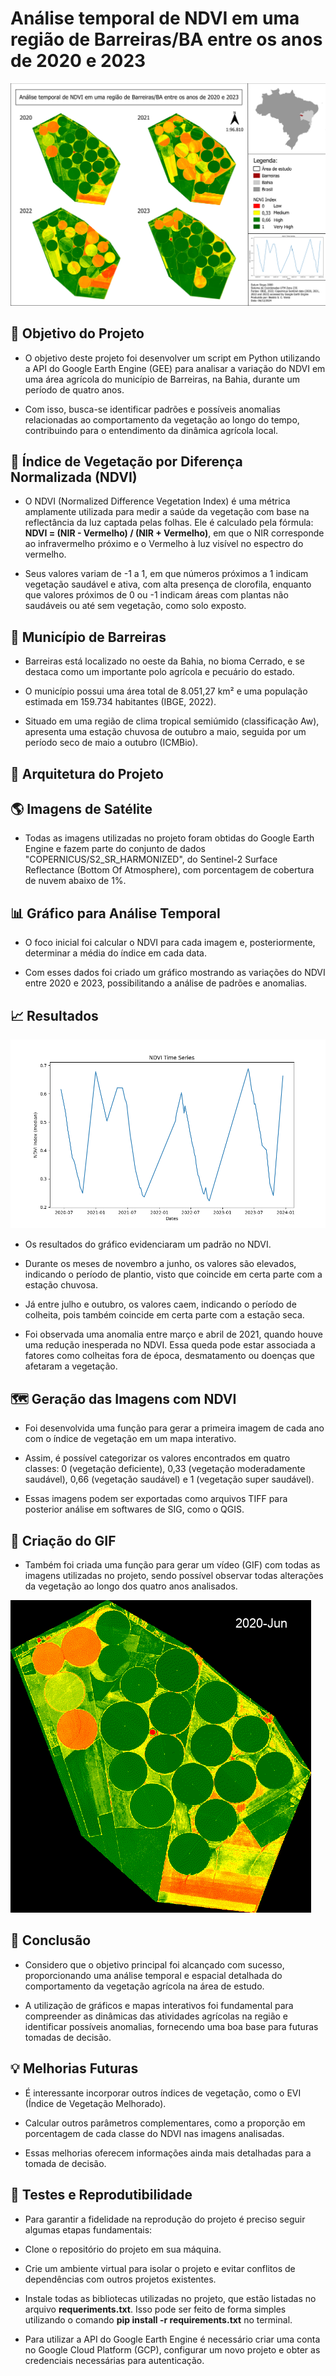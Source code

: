 # Análise temporal de NDVI em uma região de Barreiras/BA entre os anos de 2020 e 2023
<img src="images/NDVI.png">

## 📖 Objetivo do Projeto

* O objetivo deste projeto foi desenvolver um script em Python utilizando a API do Google Earth Engine (GEE) para analisar a variação do NDVI em uma área agrícola do município de Barreiras, na Bahia, durante um período de quatro anos. 

* Com isso, busca-se identificar padrões e possíveis anomalias relacionadas ao comportamento da vegetação ao longo do tempo, contribuindo para o entendimento da dinâmica agrícola local.

## 🌱 Índice de Vegetação por Diferença Normalizada (NDVI)

* O NDVI (Normalized Difference Vegetation Index) é uma métrica amplamente utilizada para medir a saúde da vegetação com base na reflectância da luz captada pelas folhas. Ele é calculado pela fórmula: **NDVI = (NIR - Vermelho) / (NIR + Vermelho)**, em que o NIR corresponde ao infravermelho próximo e o Vermelho à luz visível no espectro do vermelho.

* Seus valores variam de -1 a 1, em que números próximos a 1 indicam vegetação saudável e ativa, com alta presença de clorofila, enquanto que valores próximos de 0 ou -1 indicam áreas com plantas não saudáveis ou até sem vegetação, como solo exposto.

## 🌇 Município de Barreiras

* Barreiras está localizado no oeste da Bahia, no bioma Cerrado, e se destaca como um importante polo agrícola e pecuário do estado. 

* O município possui uma área total de 8.051,27 km² e uma população estimada em 159.734 habitantes (IBGE, 2022). 

* Situado em uma região de clima tropical semiúmido (classificação Aw), apresenta uma estação chuvosa de outubro a maio, seguida por um período seco de maio a outubro (ICMBio). 

## 📑 Arquitetura do Projeto
## 🌎 Imagens de Satélite

* Todas as imagens utilizadas no projeto foram obtidas do Google Earth Engine e fazem parte do conjunto de dados "COPERNICUS/S2_SR_HARMONIZED",  do Sentinel-2 Surface Reflectance (Bottom Of Atmosphere), com porcentagem de cobertura de nuvem abaixo de 1%. 

## 📊 Gráfico para Análise Temporal

* O foco inicial foi calcular o NDVI para cada imagem e, posteriormente, determinar a média do índice em cada data. 

* Com esses dados foi criado um gráfico mostrando as variações do NDVI entre 2020 e 2023, possibilitando a análise de padrões e anomalias. 

## 📈 Resultados

<img src="images/NDVI_time_series.png">

* Os resultados do gráfico evidenciaram um padrão no NDVI. 

* Durante os meses de novembro a junho, os valores são elevados, indicando o período de plantio, visto que coincide em certa parte com a estação chuvosa. 

* Já entre julho e outubro, os valores caem, indicando o período de colheita, pois também coincide em certa parte com a estação seca. 

* Foi observada uma anomalia entre março e abril de 2021, quando houve uma redução inesperada no NDVI. Essa queda pode estar associada a fatores como colheitas fora de época, desmatamento ou doenças que afetaram a vegetação.

##  🗺️ Geração das Imagens com NDVI

* Foi desenvolvida uma função para gerar a primeira imagem de cada ano com o índice de vegetação em um mapa interativo.

* Assim, é possível categorizar os valores encontrados em quatro classes: 0 (vegetação deficiente), 0,33 (vegetação moderadamente saudável), 0,66 (vegetação saudável) e 1 (vegetação super saudável). 

* Essas imagens podem ser exportadas como arquivos TIFF para posterior análise em softwares de SIG, como o QGIS. 

## 📱 Criação do GIF

* Também foi criada uma função para gerar um vídeo (GIF) com todas as imagens utilizadas no projeto, sendo possível observar todas alterações da vegetação ao longo dos quatro anos analisados.

<img src="videos/ndvi.gif">

## 🚀 Conclusão

* Considero que o objetivo principal foi alcançado com sucesso, proporcionando uma análise temporal e espacial detalhada do comportamento da vegetação agrícola na área de estudo.
 
* A utilização de gráficos e mapas interativos foi fundamental para compreender as dinâmicas das atividades agrícolas na região e identificar possíveis anomalias, fornecendo uma boa base para futuras tomadas de decisão.

## 💡 Melhorias Futuras

* É interessante incorporar outros índices de vegetação, como o EVI (Índice de Vegetação Melhorado).

* Calcular outros parâmetros complementares, como a proporção em porcentagem de cada classe do NDVI nas imagens analisadas. 

* Essas melhorias oferecem informações ainda mais detalhadas para a tomada de decisão.

## 🧪 Testes e Reprodutibilidade

* Para garantir a fidelidade na reprodução do projeto é preciso seguir algumas etapas fundamentais:

* Clone o repositório do projeto em sua máquina. 

* Crie um ambiente virtual para isolar o projeto e evitar conflitos de dependências com outros projetos existentes.

* Instale todas as bibliotecas utilizadas no projeto, que estão listadas no arquivo **requeriments.txt**. Isso pode ser feito de forma simples utilizando o comando **pip install -r requirements.txt** no terminal. 

* Para utilizar a API do Google Earth Engine é necessário criar uma conta no Google Cloud Platform (GCP), configurar um novo projeto e obter as credenciais necessárias para autenticação. 
